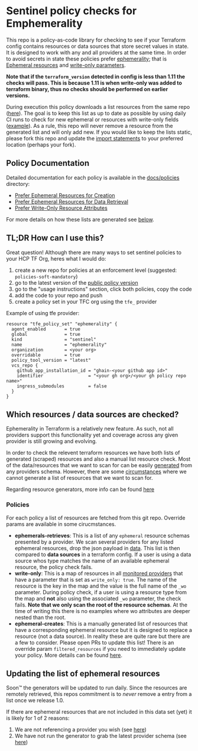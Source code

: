 # Sentinel policy checks for Emphemerality

This repo is a policy-as-code library for checking to see if your Terraform config contains resources or data sources that store secret values in state. It is designed to work with any and all providers at the same time. In order to avoid secrets in state these policies prefer [ephemerality](https://www.hashicorp.com/en/blog/ephemeral-values-in-terraform); that is [Ephemeral resources](https://developer.hashicorp.com/terraform/language/resources/ephemeral) and [write-only parameters](https://developer.hashicorp.com/terraform/language/resources/ephemeral/write-only).

__Note that if the `terraform_version` detected in config is less than 1.11 the checks will pass. This is because 1.11 is when write-only was added to terraform binary, thus no checks should be performed on earlier versions.__

During execution this policy downloads a list resources from the same repo ([here](https://github.com/drewmullen/policy-library-ephemerality/tree/main/data)). The goal is to keep this list as up to date as possible by using daily CI runs to check for new ephemeral or resources with write-only fields ([example](https://github.com/drewmullen/policy-library-ephemerality/pull/8)). As a rule, this repo will never remove a resource from the generated list and will only add new. If you would like to keep the lists static, please fork this repo and update the [import statements](https://github.com/drewmullen/policy-library-ephemerality/blob/main/sentinel.hcl#L2,L12) to your preferred location (perhaps your fork). 

## Policy Documentation

Detailed documentation for each policy is available in the [docs/policies](docs/policies) directory:

- [Prefer Ephemeral Resources for Creation](docs/policies/prefer-ephemeral-creates.md)
- [Prefer Ephemeral Resources for Data Retrieval](docs/policies/prefer-ephemeral-retrieves.md)
- [Prefer Write-Only Resource Attributes](docs/policies/prefer-write-only-resource-attributes.md)

For more details on how these lists are generated see [below](https://github.com/drewmullen/policy-library-ephemerality/blob/main/README.md#which-resources--data-sources-are-checked).

## TL;DR How can I use this?

Great question! Although there are many ways to set sentinel policies to your HCP TF Org, heres what I would do:
1. create a new repo for policies at an enforcement level (suggested: `policies-soft-mandatory`)
2. go to the latest version of the [public policy version](https://registry.terraform.io/policies/drewmullen/ephemerality)
3. go to the "usage instructions" section, click both policies, copy the code
4. add the code to your repo and push
5. create a policy set in your TFC org using the `tfe_` provider

Example of using tfe provider:
```hcl
resource "tfe_policy_set" "ephemerality" {
  agent_enabled       = true
  global              = true
  kind                = "sentinel"
  name                = "ephemerality"
  organization        = <your org>
  overridable         = true
  policy_tool_version = "latest"
  vcs_repo {
    github_app_installation_id = "ghain-<your github app id>"
    identifier                 = "<your gh org>/<your gh policy repo name>"
    ingress_submodules         = false
  }
}
```

## Which resources / data sources are checked?

Ephemerality in Terraform is a relatively new feature. As such, not all providers support this functionality yet and coverage across any given provider is still growing and evolving.

In order to check the relevent terraform resources we have both lists of generated (scraped) resources and also a manual list resource check. Most of the data/resources that we want to scan for can be easily [generated](https://github.com/drewmullen/policy-library-ephemerality/blob/main/generators/ephemeral_resources/README.md?plain=1#L7) from any providers schema. However, there are some [circumstances](https://github.com/drewmullen/policy-library-ephemerality/issues/3) where we cannot generate a list of resources that we want to scan for.

Regarding resource generators, more info can be found [here](https://github.com/drewmullen/policy-library-ephemerality/tree/main/generators/ephemeral_resources)

### Policies

For each policy a list of resources are fetched from this git repo. Override params are available in some cirucmstances.

- **ephemerals-retrieves**: This is a list of any `ephemeral` resource schemas presented by a provider. We scan several providers for any listed ephemeral resources, drop the json payload in [data](https://github.com/drewmullen/policy-library-ephemerality/tree/main/data). This list is then compared to **data sources** in a terraform config. If a user is using a data source whos type matches the name of an available ephemeral resource, the policy check fails. 
- **write-only**: This is a map of resources in all [monitored providers](https://github.com/drewmullen/policy-library-ephemerality/blob/main/generators/ephemeral_resources/providers.tf#L3-L19) that have a parameter that is set as `write_only: true`. The name of the resource is the key in the map and the value is the full name of the `_wo` parameter. During policy check, if a user is using a resource type from the map and **not** also using the associated `_wo` parameter, the check fails. **Note that we only scan the root of the resource schemas**. At the time of writing this there is no examples where wo attributes are deeper nested than the root.
- **ephemeral-creates**: This is a manually generated list of resources that have a corresponding ephemeral resource but it is designed to replace a resource (not a data source). In reality these are quite rare but there are a few to consider. Please open PRs to update this list! There is an override param `filtered_resources` if you need to immediately update your policy. More details can be found [here](https://github.com/drewmullen/policy-library-ephemerality/issues/3).


## Updating the list of ephemeral resources

Soon™ the generators will be updated to run daily. Since the resources are remotely retrieved, this repos commitment is to _never_ remove a entry from a list once we release 1.0.

If there are ephemeral resources that are not included in this data set (yet) it is likely for 1 of 2 reasons:
1. We are not referencing a provider you wish (see [here](https://github.com/drewmullen/policy-library-tfe-terraform/blob/main/generators/ephemeral_resources/providers.tf))
1. We have not run the generator to grab the latest provider schema (see [here](https://github.com/drewmullen/policy-library-tfe-terraform/tree/main/data))
